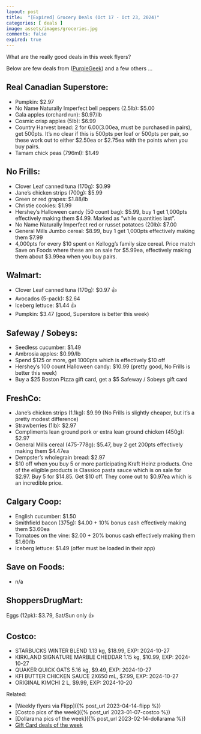 ```yaml
---
layout: post
title:  "[Expired] Grocery Deals (Oct 17 - Oct 23, 2024)"
categories: [ deals ]
image: assets/images/groceries.jpg
comments: false
expired: true
---
```


What are the really good deals in this week flyers?

Below are few deals from ([PurpleGeek](https://www.reddit.com/user/PurpleGeek/)) and a few others ...

## Real Canadian Superstore:
- Pumpkin: $2.97
- No Name Naturally Imperfect bell peppers (2.5lb): $5.00
- Gala apples (orchard run): $0.97/lb
- Cosmic crisp apples (5lb): $6.99
- Country Harvest bread: 2 for $6.00 ($3.00ea, must be purchased in pairs), get 500pts. It’s no clear if this is 500pts per loaf or 500pts per pair, so these work out to either $2.50ea or $2.75ea with the points when you buy pairs.
- Tamam chick peas (796ml): $1.49

## No Frills:
- Clover Leaf canned tuna (170g): $0.99 
- Jane’s chicken strips (700g): $5.99
- Green or red grapes: $1.88/lb
- Christie cookies: $1.99
- Hershey’s Halloween candy (50 count bag): $5.99, buy 1 get 1,000pts effectively making them $4.99. Marked as “while quantities last”.
- No Name Naturally Imperfect red or russet potatoes (20lb): $7.00
- General Mills Jumbo cereal: $8.99, buy 1 get 1,000pts effectively making them $7.99
- 4,000pts for every $10 spent on Kellogg’s family size cereal. Price match Save on Foods where these are on sale for $5.99ea, effectively making them about $3.99ea when you buy pairs.

## Walmart:
- Clover Leaf canned tuna (170g): $0.97 &#128077;
- Avocados (5-pack): $2.64
- Iceberg lettuce: $1.44 &#128077;
- Pumpkin: $3.47 (good, Superstore is better this week)

## Safeway / Sobeys:
- Seedless cucumber: $1.49
- Ambrosia apples: $0.99/lb
- Spend $125 or more, get 1000pts which is effectively $10 off
- Hershey’s 100 count Halloween candy: $10.99 (pretty good, No Frills is better this week)
- Buy a $25 Boston Pizza gift card, get a $5 Safeway / Sobeys gift card

## FreshCo:
- Jane’s chicken strips (1.1kg): $9.99 (No Frills is slightly cheaper, but it’s a pretty modest difference)
- Strawberries (1lb): $2.97
- Compliments lean ground pork or extra lean ground chicken (450g): $2.97
- General Mills cereal (475-778g): $5.47, buy 2 get 200pts effectively making them $4.47ea
- Dempster’s wholegrain bread: $2.97
- $10 off when you buy 5 or more participating Kraft Heinz products. One of the eligible products is Classico pasta sauce which is on sale for $2.97. Buy 5 for $14.85. Get $10 off. They come out to $0.97ea which is an incredible price.


## Calgary Coop:
- English cucumber: $1.50
- Smithfield bacon (375g): $4.00 + 10% bonus cash effectively making them $3.60ea
- Tomatoes on the vine: $2.00 + 20% bonus cash effectively making them $1.60/lb
- Iceberg lettuce: $1.49 (offer must be loaded in their app)

## Save on Foods:
- n/a

## ShoppersDrugMart:
 Eggs (12pk): $3.79, Sat/Sun only &#128077;


## Costco:
- STARBUCKS WINTER BLEND 1.13 kg, $18.99, EXP: 2024-10-27
- KIRKLAND SIGNATURE MARBLE CHEDDAR 1.15 kg, $10.99, EXP: 2024-10-27
- QUAKER QUICK OATS 5.16 kg, $9.49, EXP: 2024-10-27
- KFI BUTTER CHICKEN SAUCE 2X650 mL, $7.99, EXP: 2024-10-27
- ORIGINAL KIMCHI 2 L, $9.99, EXP: 2024-10-20


Related:
 - [Weekly flyers via Flipp]({% post_url 2023-04-14-flipp %})
 - [Costco pics of the week]({% post_url 2023-01-07-costco %})
 - [Dollarama pics of the week]({% post_url 2023-02-14-dollarama %})
 - [Gift Card deals of the week](https://forums.redflagdeals.com/various-retailers-gift-cards-deals-discounts-2024-2666408)

 